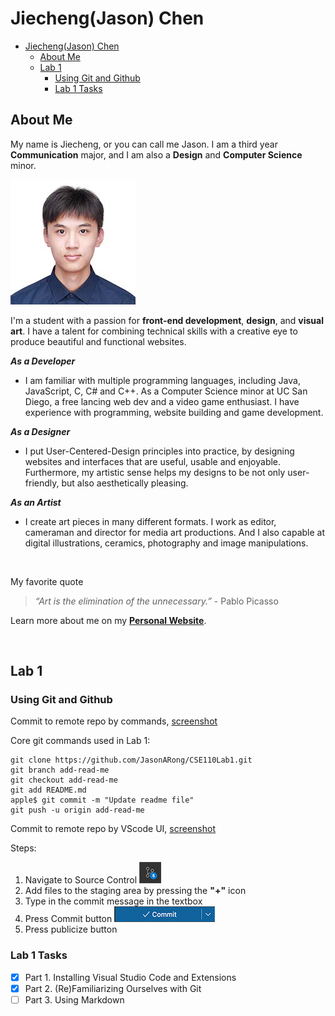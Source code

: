 # Jiecheng(Jason) Chen

- [Jiecheng(Jason) Chen](#jiechengjason-chen)
  - [About Me](#about-me)
  - [Lab 1](#lab-1)
    - [Using Git and Github](#using-git-and-github)
    - [Lab 1 Tasks](#lab-1-tasks)


## About Me

My name is Jiecheng, or you can call me Jason. I am a third year **Communication** major, and I am also a **Design** and **Computer Science** minor.

![A profile picture of me](./media/profile.JPG)

I'm a student with a passion for **front-end development**, **design**, and **visual art**. I have a talent for combining technical skills with a creative eye to produce beautiful and functional websites.

***As a Developer***
- I am familiar with multiple programming languages, including Java, JavaScript, C, C# and C++. As a Computer Science minor at UC San Diego, a free lancing web dev and a video game enthusiast. I have experience with programming, website building and game development.

***As a Designer***
- I put User-Centered-Design principles into practice, by designing websites and interfaces that are useful, usable and enjoyable. Furthermore, my artistic sense helps my designs to be not only user-friendly, but also aesthetically pleasing.

***As an Artist***
- I create art pieces in many different formats. I work as editor, cameraman and director for media art productions. And I also capable at digital illustrations, ceramics, photography and image manipulations.

<br/>

My favorite quote

> *“Art is the elimination of the unnecessary.”* - Pablo Picasso

Learn more about me on my [**Personal Website**](https://jiechengportfolio.site/).

<br/>

## Lab 1

### Using Git and Github
Commit to remote repo by commands, [screenshot](screenshots/command.png)

Core git commands used in Lab 1:
```
git clone https://github.com/JasonARong/CSE110Lab1.git
git branch add-read-me
git checkout add-read-me
git add README.md
apple$ git commit -m "Update readme file"
git push -u origin add-read-me
```

Commit to remote repo by VScode UI, [screenshot](screenshots/ui.png)

Steps: 
1. Navigate to Source Control ![source control icon](./media/sourcecontrol.png)
2. Add files to the staging area by pressing the **"+"** icon
3. Type in the commit message in the textbox
4. Press Commit button ![commit button](./media/commit.png)
5. Press publicize button

### Lab 1 Tasks
- [x] Part 1. Installing Visual Studio Code and Extensions
- [X] Part 2. (Re)Familiarizing Ourselves with Git
- [ ] Part 3. Using Markdown